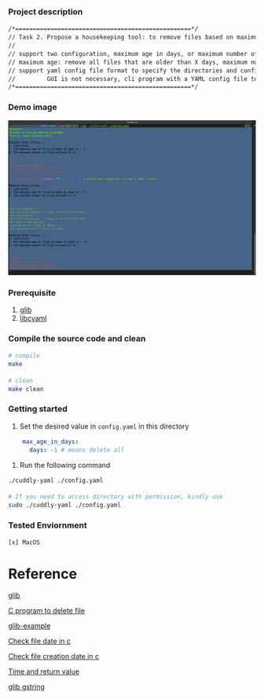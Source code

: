 ### Project description

```bash
/*==================================================*/
// Task 2. Propose a housekeeping tool: to remove files based on maximum age (days), or maximum number to keep (using C programming language).
//
// support two configuration, maximum age in days, or maximum number of files to keep
// maximum age: remove all files that are older than X days, maximum number of files: remove oldest files if the number of files are more than X files.
// support yaml config file format to specify the directories and configurations
//         GUI is not necessary, cli program with a YAML config file to read
/*==================================================*/
```

### Demo image
<img src="./img/demo.png">

### Prerequisite

1. [glib](https://github.com/GNOME/glib)  
2. [libcyaml](https://github.com/tlsa/libcyaml)

### Compile the source code and clean

```bash
# compile
make 

# clean
make clean 
```

### Getting started

1. Set the desired value in `config.yaml` in this directory

```yaml
    max_age_in_days:
      days: -1 # means delete all
``` 
1. Run the following command
```bash
./cuddly-yaml ./config.yaml

# If you need to access directory with permission, kindly use
sudo ./cuddly-yaml ./config.yaml
```

### Tested Enviornment
    [x] MacOS 




# Reference

[glib](https://developer.ibm.com/tutorials/l-glib/)

[C program to delete file](https://www.geeksforgeeks.org/c-program-delete-file/)

[glib-example](https://github.com/steshaw/gtk-examples)

[Check file date in c](https://c-for-dummies.com/blog/?p=3004)

[Check file creation date in c](https://stackoverflow.com/questions/5929419/how-to-get-file-creation-date-in-linux)

[Time and return value](https://www.ibm.com/docs/en/i/7.4?topic=functions-ctime-r-convert-time-character-string-restartable)

[glib gstring](https://gist.github.com/johnkawakami/3551598)
